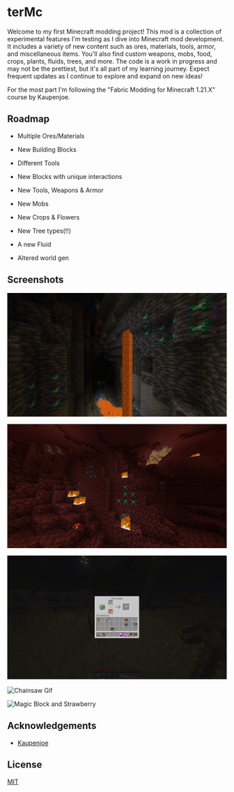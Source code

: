 
# terMc

Welcome to my first Minecraft modding project! This mod is a collection of experimental features I'm testing as I dive into Minecraft mod development. It includes a variety of new content such as ores, materials, tools, armor, and miscellaneous items. You'll also find custom weapons, mobs, food, crops, plants, fluids, trees, and more. The code is a work in progress and may not be the prettiest, but it's all part of my learning journey. Expect frequent updates as I continue to explore and expand on new ideas!

For the most part I'm following the "Fabric Modding for Minecraft 1.21.X" course by Kaupenjoe.


## Roadmap

- Multiple Ores/Materials

- New Building Blocks

- Different Tools

- New Blocks with unique interactions

- New Tools, Weapons & Armor

- New Mobs

- New Crops & Flowers

- New Tree types(!!)

- A new Fluid

- Altered world gen


## Screenshots

![Fluorite Deepslate Ore](https://raw.githubusercontent.com/termilu/terMc-1.21.X/master/docs/screenshots/fluorite_deepslate_ore_screenshot.png)

![Fluorite Nether Ore](https://raw.githubusercontent.com/termilu/terMc-1.21.X/master/docs/screenshots/fluorite_nether_ore_screenshot.png)

![Smelting Raw Fluorite](https://raw.githubusercontent.com/termilu/terMc-1.21.X/master/docs/screenshots/fluorite_smelting.png)

![Chainsaw Gif](https://github.com/termilu/terMc-1.21.X/blob/master/docs/gifs/chainsaw_test.gif?raw=true)

![Magic Block and Strawberry](https://github.com/termilu/terMc-1.21.X/blob/master/docs/gifs/magic_block_test.gif?raw=true)


## Acknowledgements

 - [Kaupenjoe](https://www.youtube.com/@ModdingByKaupenjoe)


## License

[MIT](https://choosealicense.com/licenses/mit/)
